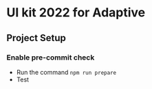 # UI kit 2022 for Adaptive

## Project Setup
### Enable pre-commit check
- Run the command `npm run prepare`
- Test
